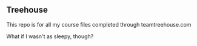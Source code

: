 ## Treehouse

This repo is for all my course files completed through teamtreehouse.com

What if I wasn't as sleepy, though?